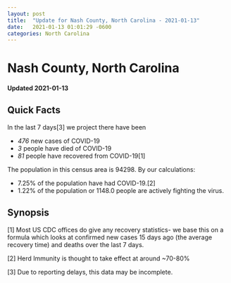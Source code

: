```yaml
---
layout: post
title:  "Update for Nash County, North Carolina - 2021-01-13"
date:   2021-01-13 01:01:29 -0600
categories: North Carolina
---
```


# Nash County, North Carolina
#### Updated 2021-01-13

## Quick Facts

In the last 7 days[3] we project there have been
- *476* new cases of COVID-19
- *3* people have died of COVID-19
- *81* people have recovered from COVID-19[1]

The population in this census area is 94298. By our calculations:
- 7.25% of the population have had COVID-19.[2]
- 1.22% of the population or 1148.0 people are actively fighting the virus.

## Synopsis




[1] Most US CDC offices do give any recovery statistics- we base this on a formula which looks at confirmed new cases
15 days ago (the average recovery time) and deaths over the last 7 days.

[2] Herd Immunity is thought to take effect at around ~70-80%

[3] Due to reporting delays, this data may be incomplete.
 
    
